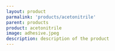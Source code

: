 ```yaml
---
layout: product
parmalink: 'products/acetonitrile'
parent: products
product: acetonitrile
image: adhesive.jpeg
description: description of the product
---
```

